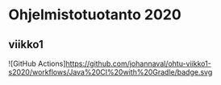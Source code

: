 # Ohjelmistotuotanto 2020
## viikko1

![GitHub Actions]https://github.com/johannaval/ohtu-viikko1-s2020/workflows/Java%20CI%20with%20Gradle/badge.svg
